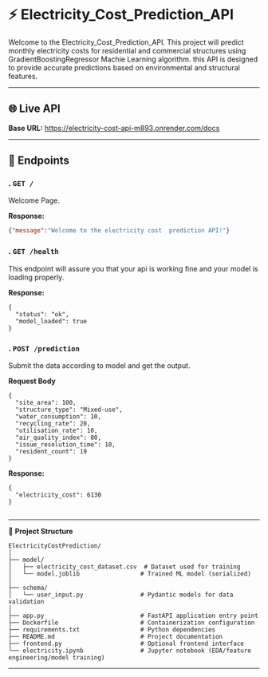 # ⚡ Electricity_Cost_Prediction_API
Welcome to the Electricity_Cost_Prediction_API. This project will predict monthly electricity costs for residential and commercial structures using GradientBoostingRegressor Machie Learning algorithm.  this API is designed to provide accurate predictions based on environmental and structural features.

---


## 🌐 Live API
**Base URL:** https://electricity-cost-api-m893.onrender.com/docs

---
## 📌 Endpoints
### . `GET /`
Welcome Page.

**Response:**
```json
{"message":"Welcome to the electricity cost  prediction API!"}
```

### . `GET /health`
This endpoint will assure you that your api is working fine and your model is loading properly.

**Response:**
```text
{
  "status": "ok",
  "model_loaded": true
}
```

### . `POST /prediction`
Submit the data according to model and get the output.

**Request Body**
```text
{
  "site_area": 100,
  "structure_type": "Mixed-use",
  "water_consumption": 10,
  "recycling_rate": 20,
  "utilisation_rate": 10,
  "air_quality_index": 80,
  "issue_resolution_time": 10,
  "resident_count": 19
}
```
**Response:**
```text
{
  "electricity_cost": 6130
}


```


---

📁 **Project Structure**



```text
ElectricityCostPrediction/
│
├── model/
│   ├── electricity_cost_dataset.csv  # Dataset used for training
│   └── model.joblib                 # Trained ML model (serialized)
│
├── schema/
│   └── user_input.py                # Pydantic models for data validation
│
├── app.py                           # FastAPI application entry point
├── Dockerfile                       # Containerization configuration
├── requirements.txt                 # Python dependencies
├── README.md                        # Project documentation
├── frontend.py                      # Optional frontend interface
└── electricity.ipynb                # Jupyter notebook (EDA/feature engineering/model training)

```
---



